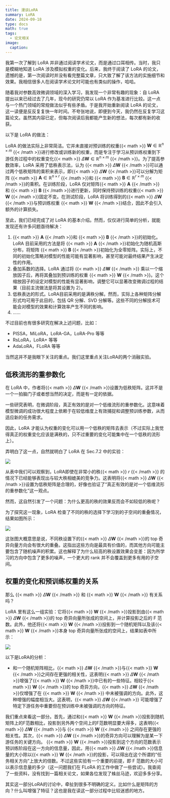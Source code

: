 ```yaml
---
title: 漫谈LoRA
summary: LoRA
date: 2024-09-18
type: docs
math: true
tags:
  - 论文相关
image:
  caption: 
---
```



<!-- {{< math >}} $$ {{< /math >}} -->
我第一次了解到 LoRA 并非通过阅读学术论文，而是通过口耳相传。当时，我只是模糊地知道 LoRA 涉及模拟权重的变化。后来，我终于阅读了 LoRA 的论文，遗憾的是，第一次阅读时并没有看完整篇文章，只大致了解了该方法的实施细节和效果。我相信很多人在阅读学术论文时可能也有类似的操作，哈哈。

随着我对参数高效微调领域的深入学习，我发现一个非常有趣的现象：自 LoRA 提出以来已经过去了几年，现今的研究仍常以 LoRA 作为基准进行比较。这一点与一个热门领域的常规做法似乎有些矛盾。于是我开始重新阅读 LoRA 的论文，这一读便是反反复复快一年时间。不夸张地说，即便到今天，我仍然在反复学习这篇论文。虽然其内容已定，但每次阅读后我都能产生新的想法，每次都有新的收获。

以下是 LoRA 的做法：

LoRA 的做法实际上非常简洁。它并未直接对预训练的权重{{< math >}} $\mathbf{W}\in\mathbb{R}^{n\times m}$ {{< /math >}}进行修改或训练新的权重，而是专注于学习从预训练权重到下游任务过程中的权重变化{{< math >}} $\Delta\mathbf{W}\in\mathbb{R}^{n\times m}$ {{< /math >}}。为了提高参数效率，LoRA 采用了低秩表示法，认为 {{< math >}} $\Delta\mathbf{W}$ {{< /math >}}可以通过两个低秩矩阵的乘积来表示，即{{< math >}} $\Delta\mathbf{W}$ {{< /math >}}可以分解为矩阵 {{< math >}} $\mathbf{A}\in\mathbb{R}^{n\times r}$ {{< /math >}}和 {{< math >}} $\mathbf{B}\in\mathbb{R}^{r\times m}$ {{< /math >}}的乘积。在训练阶段，LoRA 仅对矩阵{{< math >}} $\mathbf{A}$ {{< /math >}} 和 {{< math >}} $\mathbf{B}$ {{< /math >}}进行更新，同时保持预训练的权重{{< math >}} $\mathbf{W}$ {{< /math >}}固定不变。在测试阶段，LoRA 将训练得到的{{< math >}} $\Delta\mathbf{W}$ {{< /math >}}与预训练权重 {{< math >}} $\mathbf{W}$ {{< /math >}}结合，因此不会引入额外的计算损失。

至此，我们已经完成了对 LoRA 的基本介绍。然而，仅仅进行简单的分析，就能发现还有许多问题亟待解决：

1.  {{< math >}} $\mathbf{A}$ {{< /math >}}和 {{< math >}} $\mathbf{B}$ {{< /math >}}的初始化。LoRA 目前采用的方法是将 {{< math >}} $\mathbf{A}$ {{< /math >}}初始化为随机高斯分布，将矩阵 {{< math >}} $\mathbf{B}$ {{< /math >}}初始化为全零矩阵。实际上，不同的初始化策略对模型的性能可能有显著影响，甚至可能对最终结果产生决定性的作用。
2. 叠加系数的选择。LoRA 通过将 {{< math >}} $\Delta\mathbf{W}$ {{< /math >}} 乘以一个缩放因子后，再将其叠加到预训练的权重  {{< math >}} $\mathbf{W}$ {{< /math >}}。这个缩放因子的设定对模型的性能有显著影响，调整它可以显著改变微调过程的结果（目前主流做法是将其设置为 2）。
3. 低秩表达的形式。LoRA目前采用的是满秩分解。然而，实际上各种矩阵分解形式均可用于此目的，包括 QR 分解、SVD 分解等。这些不同的分解技术可能会对模型的效果和计算效率产生不同的影响。
4. ......

不过目前也有很多研究在解决上述问题，比如：

- PISSA，MiLoRA，LoRA-GA，LoRA-Pro 等等
- RsLoRA，LoRA+ 等等
- AdaLoRA，FLoRA 等等

当然这并不是我眼下关注的重点。我们这里重点关注LoRA的两个消融实验。

## 低秩流形的重参数化

在 LoRA 中，作者将{{< math >}} $\Delta\mathbf{W}$ {{< /math >}}设置为低秩矩阵。这并不是一个一拍脑门子或者想当然的决定，而是有一定的依据。

一些研究表明，在微调阶段，真正有效的是对一个低维流形的重参数化。这意味着模型微调的成功很大程度上依赖于在较低维度上有效捕捉和调整预训练参数，从而适应新的任务需求。

因此，LoRA 才能认为权重的变化可以用一个低秩的矩阵去表示（不过实际上我觉得真正的权重变化应该是满秩的，只不过重要的变化可能集中在一个低秩的流形上）。

弄明白了这一点，自然就明白了 LoRA 在 Sec.7.2 中的实验：

<img src="https://pic3.zhimg.com/v2-13628b50c6eef6e07efa340e807f3a88_1440w.jpg">

从表中我们可以观察到，LoRA即使在非常小的秩{{< math >}} $r$ {{< /math >}} 的情况下已经能够表现出与较大秩相媲美的竞争力。这表明将{{< math >}} $\Delta\mathbf{W}$ {{< /math >}}设置为低秩矩阵是合理的，好像也验证了“真正有效的是对一个低维流形的重参数化”这一观点。

然而，这自然引发了一个问题：为什么更高的秩的效果反而会不如较低的秩呢？

为了探究这一现象，LoRA 检查了不同的秩的选择下学习到的子空间的重叠情况，结果如图所示：

<img src="https://pic1.zhimg.com/v2-18db3462fd5f12961e98a493fdfd890c_1440w.jpg">

这张图大概意思是说，不同秩设置下的{{< math >}} $\Delta\mathbf{W}$ {{< /math >}}的 top 奇异向量方向会有很大的重叠。这指出这些方向是最具有价值的，而其他方向可能主要包含了随机噪声的积累。这也解释了为什么较高的秩设置效果会变差：因为所学习的方向中包含了更多的噪声，一个更大的 rank 并不会覆盖到更多有用的子空间。

## 权重的变化和预训练权重的关系

那么 {{< math >}} $\Delta\mathbf{W}$ {{< /math >}} 和 {{< math >}} $\mathbf{W}$ {{< /math >}} 有关系吗？

LoRA 里有这么一组实验：它将{{< math >}} $\mathbf{W}$ {{< /math >}}投影到由{{< math >}} $\Delta\mathbf{W}$ {{< /math >}}的 top 奇异向量所张成的空间上，并计算投影之后的 F 范数。此外，他还将{{< math >}} $\mathbf{W}$ {{< /math >}}投影到一个随机矩阵以及该{{< math >}} $\mathbf{W}$ {{< /math >}}本身 top 奇异向量所张成的空间上，结果如表中所示：

<img src="https://picx.zhimg.com/v2-1bb8d063c4da1c11b4d9c58630a9e4ef_1440w.jpg">

以下是LoRA的分析：

- 和一个随机矩阵相比，{{< math >}} $\Delta\mathbf{W}$ {{< /math >}}与{{< math >}} $\mathbf{W}$ {{< /math >}}之间存在更强的相关性，这表明{{< math >}} $\Delta\mathbf{W}$ {{< /math >}}增强了{{< math >}} $\mathbf{W}$ {{< /math >}}中已有的一些特征。相较于{{< math >}} $\mathbf{W}$ {{< /math >}}的 top 奇异方向，{{< math >}} $\Delta\mathbf{W}$ {{< /math >}}仅增强了在 {{< math >}} $\mathbf{W}$ {{< /math >}} 中未被强调的方向。此外，这种增强的幅度相当大。这表明，{{< math >}} $\Delta\mathbf{W}$ {{< /math >}} 可能增强了特定下游任务中重要但在预训练中未被强调的方向的特征。

我们重点来看这一部分。首先，通过和{{< math >}} $\mathbf{W}$ {{< /math >}}投影到随机矩阵上的F范数相比，投影到另外两个空间上的F范数明显要大得多，这表明{{< math >}} $\Delta\mathbf{W}$ {{< /math >}}与 {{< math >}} $\mathbf{W}$ {{< /math >}} 之间存在更强的相关性。其次，{{< math >}} $\Delta\mathbf{W}$ {{< /math >}}的奇异方向可以理解为是某一下游任务的关键方向。 {{< math >}} $\mathbf{W}$ {{< /math >}}投影到这个方向的范数表示预训练阶段在这一方向的信息量，因此，用{{< math >}} $\Delta\mathbf{W}$ {{< /math >}}信息量的大小除以{{< math >}} $\mathbf{W}$ {{< /math >}}的投影，可以得出在这个所谓的“任务相关方向”上放大的倍数。不过这些实验有一个重要的前提，即 F 范数的大小可以表示信息量的多少（这一问题我们在 FLoRA 的工作中做了一些尝试）。我查阅了一些资料，没有找到一篇相关论文，如果各位发现了蛛丝马迹，欢迎多多分享。

其实这一部分LoRA的讨论中，牵扯到很多不明确的定义。比如什么是矩阵的方向？什么叫增强了特征？这也是我在读这一部分过程中比较迷惑的地方。
